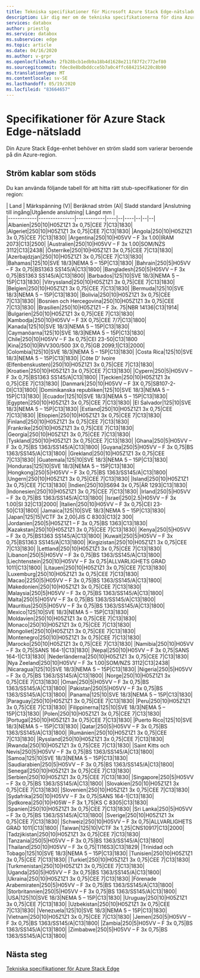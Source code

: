 ```yaml
---
title: Tekniska specifikationer för Microsoft Azure Stack Edge-nätsladd baserat på plats | Microsoft Docs
description: Lär dig mer om de tekniska specifikationerna för dina Azure Stack Edge-nätkablar.
services: databox
author: priestlg
ms.service: databox
ms.subservice: edge
ms.topic: article
ms.date: 04/16/2020
ms.author: v-grpr
ms.openlocfilehash: 2fb28bcb1edb9a18b4d1628e211f87f2c772ef80
ms.sourcegitcommit: fdec8e8bdbddcce5b7a0c4ffc6842154220c8b90
ms.translationtype: MT
ms.contentlocale: sv-SE
ms.lasthandoff: 05/19/2020
ms.locfileid: "83664657"
---
```

# <a name="azure-stack-edge-power-cord-specifications"></a>Specifikationer för Azure Stack Edge-nätsladd

Din Azure Stack Edge-enhet behöver en ström sladd som varierar beroende på din Azure-region.

## <a name="supported-power-cords"></a>Ström kablar som stöds

Du kan använda följande tabell för att hitta rätt stub-specifikationer för din region:

| Land    | Märkspänning (V)| Beräknad ström (A)| Sladd standard |Anslutning till ingång|Utgående anslutning| Längd mm |  
|------------|---------------|------------|----|--|----|--|--|--|
|Albanien|250|10|H05Z1Z1 3x 0,75|CEE 7|C13|1830|
|Algeriet|250|10|H05Z1Z1 3x 0,75|CEE 7|C13|1830|
|Angola|250|10|H05Z1Z1 3x 0,75|CEE 7|C13|1830|
|Argentina|250|10|H05VV – F 3x 1.00|IRAM 2073|C13|2500|
|Australien|250|10|H05VV – F 3x 1.00|SOM/NZS 3112|C13|2438|
|Österrike|250|10|H05Z1Z1 3x 0,75|CEE 7|C13|1830|
|Azerbajdzjan|250|10|H05Z1Z1 3x 0,75|CEE 7|C13|1830|
|Bahamas|125|10|SVE 18/3|NEMA 5 – 15P|C13|1830|
|Bahrain|250|5|H05VV – F 3x 0,75|BS1363 SS145/A|C13|1800|
|Bangladesh|250|5|H05VV – F 3x 0,75|BS1363 SS145/A|C13|1800|
|Barbados|125|10|SVE 18/3|NEMA 5 – 15P|C13|1830|
|Vitryssland|250|10|H05Z1Z1 3x 0,75|CEE 7|C13|1830|
|Belgien|250|10|H05Z1Z1 3x 0,75|CEE 7|C13|1830|
|Bermuda|125|10|SVE 18/3|NEMA 5 – 15P|C13|1830|
|Bolivia|250|10|H05Z1Z1 3x 0,75|CEE 7|C13|1830|
|Bosnien och Hercegovina|250|10|H05Z1Z1 3x 0,75|CEE 7|C13|1830|
|Brasilien|250|10|H05Z1Z1 – F 3x. 75|NBR 14136|C13|1914|
|Bulgarien|250|10|H05Z1Z1 3x 0,75|CEE 7|C13|1830|
|Kambodja|250|10|H05VV – F 3X 0,75|CEE 7/7|C13|1800|
|Kanada|125|10|SVE 18/3|NEMA 5 – 15P|C13|1830|
|Caymanöarna|125|10|SVE 18/3|NEMA 5 – 15P|C13|1830|
|Chile|250|10|H05VV – F 3x 0,75|CEI 23-50|C13|1800
|Kina|250|10|RVV300/500 3X 0,75|GB 2099,1|C13|2000|
|Colombia|125|10|SVE 18/3|NEMA 5 – 15P|C13|1830|
|Costa Rica|125|10|SVE 18/3|NEMA 5 – 15P|C13|1830|
|Côte D' Ivoire (Elfenbenskusten)|250|10|H05Z1Z1 3x 0,75|CEE 7|C13|1830|
|Kroatien|250|10|H05Z1Z1 3x 0,75|CEE 7|C13|1830|
|Cypern|250|5|H05VV – F 3x 0,75|BS1363 SS145/A|C13|1800|
|Tjeckien|250|10|H05Z1Z1 3x 0,75|CEE 7|C13|1830|
|Danmark|250|10|H05VV – F 3X 0,75|SB107-2-DI|C13|1800|
|Dominikanska republiken|125|10|SVE 18/3|NEMA 5 – 15P|C13|1830|
|Ecuador|125|10|SVE 18/3|NEMA 5 – 15P|C13|1830|
|Egypten|250|10|H05Z1Z1 3x 0,75|CEE 7|C13|1830|
|El Salvador|125|10|SVE 18/3|NEMA 5 – 15P|C13|1830|
|Estland|250|10|H05Z1Z1 3x 0,75|CEE 7|C13|1830|
|Etiopien|250|10|H05Z1Z1 3x 0,75|CEE 7|C13|1830|
|Finland|250|10|H05Z1Z1 3x 0,75|CEE 7|C13|1830|
|Frankrike|250|10|H05Z1Z1 3x 0,75|CEE 7|C13|1830|
|Georgia|250|10|H05Z1Z1 3x 0,75|CEE 7|C13|1830|
|Tyskland|250|10|H05Z1Z1 3x 0,75|CEE 7|C13|1830|
|Ghana|250|5|H05VV – F 3x 0,75|BS 1363/SS145/A|C13|1800|
|Guyana|250|5|H05VV – F 3x 0,75|BS 1363/SS145/A|C13|1800|
|Grekland|250|10|H05Z1Z1 3x 0,75|CEE 7|C13|1830|
|Guatemala|125|10|SVE 18/3|NEMA 5 – 15P|C13|1830|
|Honduras|125|10|SVE 18/3|NEMA 5 – 15P|C13|1830|
|Hongkong|250|5|H05VV – F 3x 0,75|BS 1363/SS145/A|C13|1800|
|Ungern|250|10|H05Z1Z1 3x 0,75|CEE 7|C13|1830|
|Island|250|10|H05Z1Z1 3x 0,75|CEE 7|C13|1830|
|Indien|250|10|IS694 3x 0,75|ÄR 1293|C13|1830|
|Indonesien|250|10|H05Z1Z1 3x 0,75|CEE 7|C13|1830|
|Irland|250|5|H05VV – F 3x 0,75|BS 1363/SS145/A|C13|1800|
|Israel|250|2.5|H05VV – F 3x 1.00|SI 32|C13|2000|
|Italien|250|10|H05VV – F 3x 0,75|CEI 23-50|C13|1800|
|Jamaica|125|10|SVE 18/3|NEMA 5 – 15P|C13|1830|
|Japan|125|15|VCTF 3x 2,00|JIS C 8303|C13|2 300|
|Jordanien|250|5|H05Z1Z1 – F 3x 0,75|BS 1363|C13|1830|
|Kazakstan|250|10|H05Z1Z1 3x 0,75|CEE 7|C13|1830|
|Kenya|250|5|H05VV – F 3x 0,75|BS1363 SS145/A|C13|1800|
|Kuwait|250|5|H05VV – F 3x 0,75|BS1363 SS145/A|C13|1800|
|Kirgizistan|250|10|H05Z1Z1 3x 0,75|CEE 7|C13|1830|
|Lettland|250|10|H05Z1Z1 3x 0,75|CEE 7|C13|1830|
|Libanon|250|5|H05VV – F 3x 0,75|BS 1363/SS145/A|C13|1800|
|Liechtenstein|250|10|H05VV – F 3x 0,75|ALLVARLIGHETS GRAD 1011|C13|1800|
|Litauen|250|10|H05Z1Z1 3x 0,75|CEE 7|C13|1830|
|Luxemburg|250|10|H05Z1Z1 3x 0,75|CEE 7|C13|1830|
|Macao|2250|5|H05VV – F 3x 0,75|BS 1363/SS145/A|C13|1800|
|Makedonien|250|10|H05Z1Z1 3x 0,75|CEE 7|C13|1830|
|Malaysia|250|5|H05VV – F 3x 0,75|BS 1363/SS145/A|C13|1800|
|Malta|250|5|H05VV – F 3x 0,75|BS 1363/SS145/A|C13|1800|
|Mauritius|250|5|H05VV – F 3x 0,75|BS 1363/SS145/A|C13|1800|
|Mexico|125|10|SVE 18/3|NEMA 5 – 15P|C13|1830|
|Moldavien|250|10|H05Z1Z1 3x 0,75|CEE 7|C13|1830|
|Monaco|250|10|H05Z1Z1 3x 0,75|CEE 7|C13|1830|
|Mongoliet|250|10|H05Z1Z1 3x 0,75|CEE 7|C13|1830|
|Montenegro|250|10|H05Z1Z1 3x 0,75|CEE 7|C13|1830|
|Marocko|250|10|H05Z1Z1 3x 0,75|CEE 7|C13|1830|
|Namibia|250|10|H05VV – F 3x 0,75|SANS 164-1|C13|1830|
|Nepal|250|10|H05VV – F 3x 0,75|SANS 164-1|C13|1830|
|Nederländerna|250|10|H05Z1Z1 3x 0,75|CEE 7|C13|1830|
|Nya Zeeland|250|10|H05VV – F 3x 1.00|SOM/NZS 3112|C13|2438|
|Nicaragua|125|10|SVE 18/3|NEMA 5 – 15P|C13|1830|
|Nigeria|250|5|H05VV – F 3x 0,75|BS 1363/SS145/A|C13|1800|
|Norge|250|10|H05Z1Z1 3x 0,75|CEE 7|C13|1830|
|Oman|250|5|H05VV – F 3x 0,75|BS 1363/SS145/A|C13|1800|
|Pakistan|250|5|H05VV – F 3x 0,75|BS 1363/SS145/A|C13|1800|
|Panama|125|10|SVE 18/3|NEMA 5 – 15P|C13|1830|
|Paraguay|250|10|H05Z1Z1 3x 0,75|CEE 7|C13|1830|
|Peru|250|10|H05Z1Z1 3x 0,75|CEE 7|C13|1830|
|Filippinerna|125|10|SVE 18/3|NEMA 5 – 15P|C13|1830|
|Polen|250|10|H05Z1Z1 3x 0,75|CEE 7|C13|1830|
|Portugal|250|10|H05Z1Z1 3x 0,75|CEE 7|C13|1830|
|Puerto Rico|125|10|SVE 18/3|NEMA 5 – 15P|C13|1830|
|Qatar|250|5|H05VV – F 3x 0,75|BS 1363/SS145/A|C13|1800|
|Rumänien|250|10|H05Z1Z1 3x 0,75|CEE 7|C13|1830|
|Ryssland|250|10|H05Z1Z1 3x 0,75|CEE 7|C13|1830|
|Rwanda|250|10|H05Z1Z1 3x 0,75|CEE 7|C13|1830|
|Saint Kitts och Nevis|250|5|H05VV – F 3x 0,75|BS 1363/SS145/A|C13|1800|
|Samoa|125|10|SVE 18/3|NEMA 5 – 15P|C13|1830|
|Saudiarabien|250|5|H05VV – F 3x 0,75|BS 1363/SS145/A|C13|1800|
|Senegal|250|10|H05Z1Z1 3x 0,75|CEE 7|C13|1830|
|Serbien|250|10|H05Z1Z1 3x 0,75|CEE 7|C13|1830|
|Singapore|250|5|H05VV – F 3x 0,75|BS 1363/SS145/A|C13|1800|
|Slovakien|250|10|H05Z1Z1 3x 0,75|CEE 7|C13|1830|
|Slovenien|250|10|H05Z1Z1 3x 0,75|CEE 7|C13|1830|
|Sydafrika|250|10|H05VV – F 3x 0,75|SANS 164-1|C13|1830|
|Sydkorea|250|10|H05W – F 3x 1,75|KS C 8305|C13|1830|
|Spanien|250|10|H05Z1Z1 3x 0,75|CEE 7|C13|1830|
|Sri Lanka|250|5|H05VV – F 3x 0,75|BS 1363/SS145/A|C13|1800|
|Sverige|250|10|H05Z1Z1 3x 0,75|CEE 7|C13|1830|
|Schweiz|250|10|H05VV – F 3x 0,75|ALLVARLIGHETS GRAD 1011|C13|1800|
|Taiwan|125|10|VCTF 3x 1,25|CNS10917|C13|2000|
|Tadzjikistan|250|10|H05Z1Z1 3x 0,75|CEE 7|C13|1830|
|Tanzania|250|5|H05VV – F 3x 0,75|BS 1363/SS145/A|C13|1800|
|Thailand|250|10|H05VV – F 3x 0,75|TI16S3|C13|1829|
|Trinidad och Tobago|125|10|SVE 18/3|NEMA 5 – 15P|C13|1830|
|Tunisien|250|10|H05Z1Z1 3x 0,75|CEE 7|C13|1830|
|Turkiet|250|10|H05Z1Z1 3x 0,75|CEE 7|C13|1830|
|Turkmenistan|250|10|H05Z1Z1 3x 0,75|CEE 7|C13|1830|
|Uganda|250|5|H05VV – F 3x 0,75|BS 1363/SS145/A|C13|1800|
|Ukraina|250|10|H05Z1Z1 3x 0,75|CEE 7|C13|1830|
|Förenade Arabemiraten|250|5|H05VV – F 3x 0,75|BS 1363/SS145/A|C13|1800|
|Storbritannien|250|5|H05VV – F 3x 0,75|BS 1363/SS145/A|C13|1800|
|USA|125|10|SVE 18/3|NEMA 5 – 15P|C13|1830|
|Uruguay|250|10|H05Z1Z1 3x 0,75|CEE 7|C13|1830|
|Uzbekistan|250|10|H05Z1Z1 3x 0,75|CEE 7|C13|1830|
|Venezuela|125|10|SVE 18/3|NEMA 5 – 15P|C13|1830|
|Vietnam|250|10|H05Z1Z1 3x 0,75|CEE 7|C13|1830|
|Jemen|250|5|H05VV – F 3x 0,75|BS 1363/SS145/A|C13|1800|
|Zambia|250|5|H05VV – F 3x 0,75|BS 1363/SS145/A|C13|1800|
|Zimbabwe|250|5|H05VV – F 3x 0,75|BS 1363/SS145/A|C13|1800|

## <a name="next-steps"></a>Nästa steg

[Tekniska specifikationer för Azure Stack Edge](data-box-edge-technical-specifications-compliance.md)
